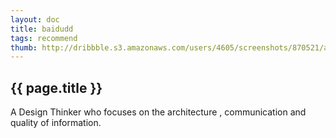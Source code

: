 ```yaml
---
layout: doc
title: baidudd
tags: recommend
thumb: http://dribbble.s3.amazonaws.com/users/4605/screenshots/870521/at2x.png
---
```


## {{ page.title }}

A Design Thinker who focuses on the architecture , communication and quality of information.